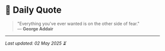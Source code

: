 # 📜 Daily Quote

> "Everything you've ever wanted is on the other side of fear."  
> — **George Addair**

---

_Last updated: 02 May 2025 ⏳_
